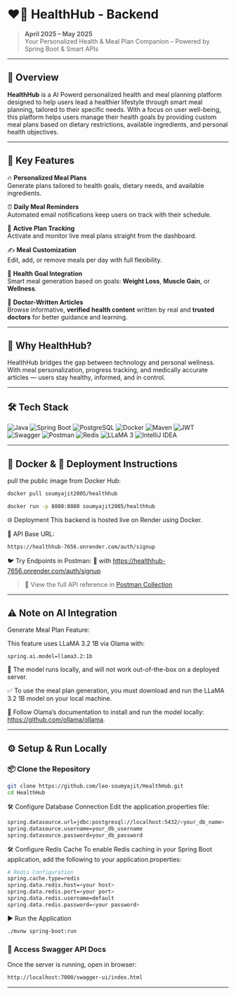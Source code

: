 # ❤️‍🔥 HealthHub - Backend

> **April 2025 – May 2025**  
> Your Personalized Health & Meal Plan Companion – Powered by Spring Boot & Smart APIs

---

<!-- ![HealthHub Banner](https://i.imgur.com/klXo4Wa.png)  Replace with your own banner image if needed -->

## 🚀 Overview

**HealthHub** is a AI Powerd personalized health and meal planning platform designed to help users lead a healthier lifestyle through smart meal planning, tailored to their specific needs. With a focus on user well-being, this platform helps users manage their health goals by providing custom meal plans based on dietary restrictions, available ingredients, and personal health objectives.

---

## 🌱 Key Features

🔥 **Personalized Meal Plans**  
Generate plans tailored to health goals, dietary needs, and available ingredients.

⏰ **Daily Meal Reminders**  
Automated email notifications keep users on track with their schedule.

📆 **Active Plan Tracking**  
Activate and monitor live meal plans straight from the dashboard.

✍️ **Meal Customization**  
Edit, add, or remove meals per day with full flexibility.

🎯 **Health Goal Integration**  
Smart meal generation based on goals: **Weight Loss**, **Muscle Gain**, or **Wellness**.

🧠 **Doctor-Written Articles**  
Browse informative, **verified health content** written by real and **trusted doctors** for better guidance and learning.

---

## 💬 Why HealthHub?

HealthHub bridges the gap between technology and personal wellness. With meal personalization, progress tracking, and medically accurate articles — users stay healthy, informed, and in control.

---

## 🛠️ Tech Stack

![Java](https://img.shields.io/badge/Java-ED8B00?style=for-the-badge&logo=openjdk&logoColor=white)
![Spring Boot](https://img.shields.io/badge/Spring_Boot-6DB33F?style=for-the-badge&logo=spring-boot&logoColor=white)
![PostgreSQL](https://img.shields.io/badge/PostgreSQL-4169E1?style=for-the-badge&logo=postgresql&logoColor=white)
![Docker](https://img.shields.io/badge/Docker-4169E1?style=for-the-badge&logo=docker&logoColor=white)
![Maven](https://img.shields.io/badge/Maven-C71A36?style=for-the-badge&logo=apachemaven&logoColor=white)
![JWT](https://img.shields.io/badge/JWT-black?style=for-the-badge&logo=JSON%20web%20tokens)
![Swagger](https://img.shields.io/badge/Swagger-85EA2D?style=for-the-badge&logo=swagger&logoColor=black)
![Postman](https://img.shields.io/badge/Postman-FF6C37?style=for-the-badge&logo=postman&logoColor=white)
![Redis](https://img.shields.io/badge/Redis-635BFF?style=for-the-badge&logo=redis&logoColor=white)
![LLaMA 3](https://img.shields.io/badge/LLaMA_3-3B82F6?style=for-the-badge&logo=meta&logoColor=white)
![IntelliJ IDEA](https://img.shields.io/badge/IntelliJ_IDEA-000000?style=for-the-badge&logo=intellij-idea&logoColor=white)


---

## 🐳 Docker & 🔧 Deployment Instructions
pull the public image from Docker Hub:
```bash
docker pull soumyajit2005/healthhub
```
```bash
docker run -p 8080:8080 soumyajit2005/healthhub
```

🌐 Deployment
This backend is hosted live on Render using Docker.

📍 API Base URL:
```bash
https://healthhub-7656.onrender.com/auth/signup
```

🐦 Try Endpoints in Postman:
🔗 with https://healthhub-7656.onrender.com/auth/signup
> 🔗 View the full API reference in [Postman Collection](https://www.postman.com/newsly-0222/workspace/healthhub)

---

## ⚠️ Note on AI Integration
Generate Meal Plan Feature:

This feature uses LLaMA 3.2 1B via Olama with:
```
spring.ai.model=llama3.2:1b
```
🧠 The model runs locally, and will not work out-of-the-box on a deployed server.

✅ To use the meal plan generation, you must download and run the LLaMA 3.2 1B model on your local machine.

🔗 Follow Olama’s documentation to install and run the model locally: https://github.com/ollama/ollama.

---

## ⚙️ Setup & Run Locally

### 📦 Clone the Repository

```bash
git clone https://github.com/leo-soumyajit/HealthHub.git
cd HealthHub
```
🛠 Configure Database Connection
Edit the application.properties file:
```bash
spring.datasource.url=jdbc:postgresql://localhost:5432/<your_db_name>
spring.datasource.username=your_db_username
spring.datasource.password=your_db_password
```
🛠 Configure Redis Cache
To enable Redis caching in your Spring Boot application, add the following to your application.properties:
```bash
# Redis Configuration
spring.cache.type=redis
spring.data.redis.host=<your host>
spring.data.redis.port=<your port>
spring.data.redis.username=default
spring.data.redis.password=<your password>
```
▶ Run the Application
```bash
./mvnw spring-boot:run
```

### 📄 Access Swagger API Docs
Once the server is running, open in browser:
```bash
http://localhost:7000/swagger-ui/index.html
```
---

